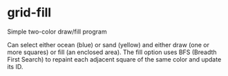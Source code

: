 # grid-fill
Simple two-color draw/fill program

Can select either ocean (blue) or sand (yellow) and either draw (one or more squares) or fill (an enclosed area).  The fill option uses BFS (Breadth First Search) to repaint each adjacent square of the same color and update its ID.
